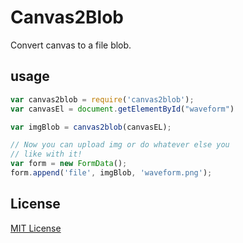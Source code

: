 # Canvas2Blob

Convert canvas to a file blob.

## usage

``` javascript
var canvas2blob = require('canvas2blob');
var canvasEl = document.getElementById("waveform")

var imgBlob = canvas2blob(canvasEL);

// Now you can upload img or do whatever else you
// like with it!
var form = new FormData();
form.append('file', imgBlob, 'waveform.png');

```

## License
[MIT License](https://raw.githubusercontent.com/meandavejustice/canvas2blob/master/LICENSE)
